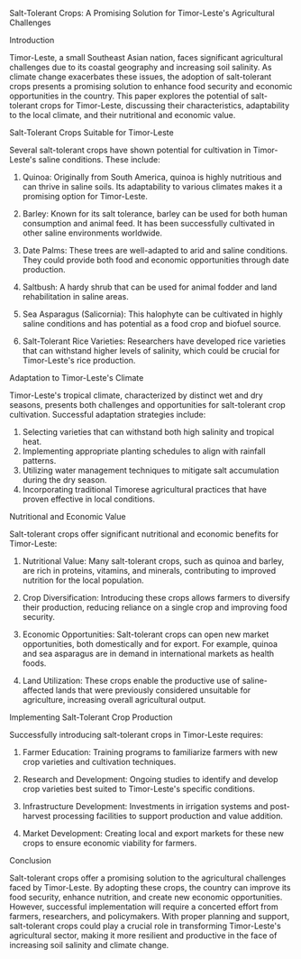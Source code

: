 Salt-Tolerant Crops: A Promising Solution for Timor-Leste's Agricultural Challenges

Introduction

Timor-Leste, a small Southeast Asian nation, faces significant agricultural challenges due to its coastal geography and increasing soil salinity. As climate change exacerbates these issues, the adoption of salt-tolerant crops presents a promising solution to enhance food security and economic opportunities in the country. This paper explores the potential of salt-tolerant crops for Timor-Leste, discussing their characteristics, adaptability to the local climate, and their nutritional and economic value.

Salt-Tolerant Crops Suitable for Timor-Leste

Several salt-tolerant crops have shown potential for cultivation in Timor-Leste's saline conditions. These include:

1. Quinoa: Originally from South America, quinoa is highly nutritious and can thrive in saline soils. Its adaptability to various climates makes it a promising option for Timor-Leste.

2. Barley: Known for its salt tolerance, barley can be used for both human consumption and animal feed. It has been successfully cultivated in other saline environments worldwide.

3. Date Palms: These trees are well-adapted to arid and saline conditions. They could provide both food and economic opportunities through date production.

4. Saltbush: A hardy shrub that can be used for animal fodder and land rehabilitation in saline areas.

5. Sea Asparagus (Salicornia): This halophyte can be cultivated in highly saline conditions and has potential as a food crop and biofuel source.

6. Salt-Tolerant Rice Varieties: Researchers have developed rice varieties that can withstand higher levels of salinity, which could be crucial for Timor-Leste's rice production.

Adaptation to Timor-Leste's Climate

Timor-Leste's tropical climate, characterized by distinct wet and dry seasons, presents both challenges and opportunities for salt-tolerant crop cultivation. Successful adaptation strategies include:

1. Selecting varieties that can withstand both high salinity and tropical heat.
2. Implementing appropriate planting schedules to align with rainfall patterns.
3. Utilizing water management techniques to mitigate salt accumulation during the dry season.
4. Incorporating traditional Timorese agricultural practices that have proven effective in local conditions.

Nutritional and Economic Value

Salt-tolerant crops offer significant nutritional and economic benefits for Timor-Leste:

1. Nutritional Value: Many salt-tolerant crops, such as quinoa and barley, are rich in proteins, vitamins, and minerals, contributing to improved nutrition for the local population.

2. Crop Diversification: Introducing these crops allows farmers to diversify their production, reducing reliance on a single crop and improving food security.

3. Economic Opportunities: Salt-tolerant crops can open new market opportunities, both domestically and for export. For example, quinoa and sea asparagus are in demand in international markets as health foods.

4. Land Utilization: These crops enable the productive use of saline-affected lands that were previously considered unsuitable for agriculture, increasing overall agricultural output.

Implementing Salt-Tolerant Crop Production

Successfully introducing salt-tolerant crops in Timor-Leste requires:

1. Farmer Education: Training programs to familiarize farmers with new crop varieties and cultivation techniques.

2. Research and Development: Ongoing studies to identify and develop crop varieties best suited to Timor-Leste's specific conditions.

3. Infrastructure Development: Investments in irrigation systems and post-harvest processing facilities to support production and value addition.

4. Market Development: Creating local and export markets for these new crops to ensure economic viability for farmers.

Conclusion

Salt-tolerant crops offer a promising solution to the agricultural challenges faced by Timor-Leste. By adopting these crops, the country can improve its food security, enhance nutrition, and create new economic opportunities. However, successful implementation will require a concerted effort from farmers, researchers, and policymakers. With proper planning and support, salt-tolerant crops could play a crucial role in transforming Timor-Leste's agricultural sector, making it more resilient and productive in the face of increasing soil salinity and climate change.